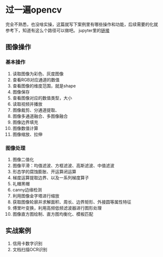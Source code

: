 # 过一遍opencv
完全不熟悉，也没啥实操，这篇就写下案例里有哪些操作和功能，后续需要的化就参考下，知道有这么个路径可以做吧。
jupyter里的[链接](http://localhost:8888/tree/dataProcessing/opencvTutor)
## 图像操作
### 基本操作
1. 读取图像为彩色、灰度图像
2. 查看RGB对应通道的数值
3. 查看图像的维度范围，就是shape
4. 图像保存
5. 查看图像对应的数值类型，大小
6. 读取视频并播放
7. 图像裁剪、分通道提取、
8. 图像多通道融合、多图像融合
9. 图像边界填充
10. 图像数值计算
11. 图像缩放、拉伸

### 图像处理
1. 图像二值化
2. 图像平滑：均值滤波、方框滤波、高斯滤波、中值滤波
3. 形态学的腐蚀膨胀、开运算闭运算
4. 梯度运算提取边界、以及一系列梯度算子
5. 礼帽黑帽
6. canny边缘检测
7. 利用图像金字塔进行缩放
8. 获取图像轮廓并求解面积、周长、边界矩形、外接圆等属性特征
9. 傅里叶变换，利用高频低频滤波器进行图形处理
10. 图像直方图绘制、直方图均衡化、模板匹配

## 实战案例
1. 信用卡数字识别
2. 文档扫描OCR识别
